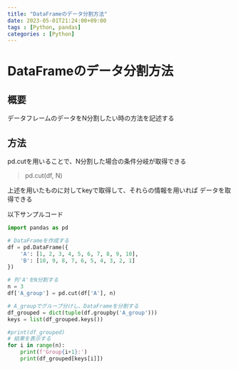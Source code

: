 ```yaml
---
title: "DataFrameのデータ分割方法"
date: 2023-05-01T21:24:00+09:00
tags : [Python, pandas]
categories : [Python]
---
```


# DataFrameのデータ分割方法

## 概要

データフレームのデータをN分割したい時の方法を記述する

## 方法

pd.cutを用いることで、N分割した場合の条件分岐が取得できる

> pd.cut(df, N)

上述を用いたものに対してkeyで取得して、それらの情報を用いれば
データを取得できる

以下サンプルコード
``` python
import pandas as pd

# DataFrameを作成する
df = pd.DataFrame({
    'A': [1, 2, 3, 4, 5, 6, 7, 8, 9, 10],
    'B': [10, 9, 8, 7, 6, 5, 4, 3, 2, 1]
})

# 列'A'をN分割する
n = 3
df['A_group'] = pd.cut(df['A'], n)

# A_groupでグループ分けし、DataFrameを分割する
df_grouped = dict(tuple(df.groupby('A_group')))
keys = list(df_grouped.keys())

#print(df_grouped)
# 結果を表示する
for i in range(n):
    print(f'Group{i+1}:')
    print(df_grouped[keys[i]])

```